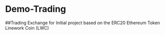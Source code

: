 # Demo-Trading
##Trading Exchange for Initial project
based on the ERC20 Ethereum Token Linework Coin (LWC) 
